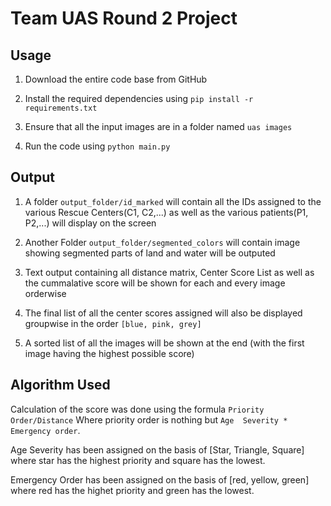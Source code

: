# Team UAS Round 2 Project

## Usage

1. Download the entire code base from GitHub

2. Install the required dependencies using
   `pip install -r requirements.txt`

3. Ensure that all the input images are in a folder named `uas images`

4. Run the code using
   `python main.py`

## Output

1. A folder `output_folder/id_marked` will contain all the IDs assigned to the various Rescue Centers(C1, C2,...) as well as the various patients(P1, P2,...) will display on the screen

2. Another Folder `output_folder/segmented_colors` will contain image showing segmented parts of land and water will be outputed

3. Text output containing all distance matrix, Center Score List as well as the cummalative score will be shown for each and every image orderwise

4. The final list of all the center scores assigned will also be displayed groupwise in the order `[blue, pink, grey]`

5. A sorted list of all the images will be shown at the end (with the first image having the highest possible score)

## Algorithm Used

Calculation of the score was done using the formula `Priority Order/Distance`
Where priority order is nothing but `Age  Severity * Emergency order`.

Age Severity has been assigned on the basis of [Star, Triangle, Square] where star has the highest priority and square has the lowest.

Emergency Order has been assigned on the basis of [red, yellow, green] where red has the highet priority and green has the lowest.
